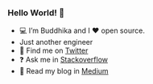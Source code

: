 ### Hello World! 👋

- :computer: I’m Buddhika and I :heart: open source.
- Just another engineer
- 📱 Find me on [Twitter](https://twitter.com/hackerbuddyc96)
- :question: Ask me in [Stackoverflow](https://stackoverflow.com/users/5837376/hackerbuddy)
- :book: Read my blog in [Medium](https://medium.com/runtimeerror)

<!--- [![Anurag's github stats](https://github-readme-stats.vercel.app/api?username=buddhikac96&theme=dark&show_icons=true)](https://github.com/anuraghazra/github-readme-stats)-->

 <!---[![Top Langs](https://github-readme-stats.vercel.app/api/top-langs/?username=buddhikac96&layout=compact&theme=dark)](https://github.com/buddhikac96)
</br>-->

<!--- [![Hits](https://hits.seeyoufarm.com/api/count/incr/badge.svg?url=https%3A%2F%2Fgithub.com%2Fbuddhikac96%2Fhit-counter&count_bg=%2379C83D&title_bg=%23555555&icon=&icon_color=%23E7E7E7&title=hits&edge_flat=false)](https://hits.seeyoufarm.com)
-->
